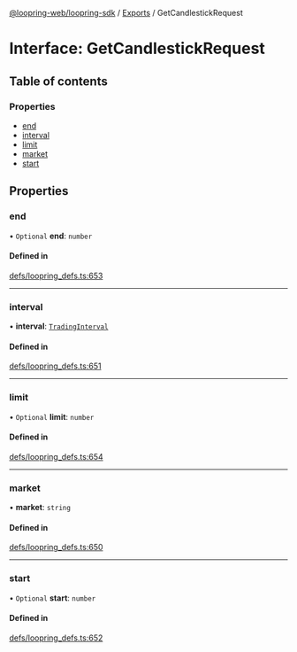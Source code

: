 [@loopring-web/loopring-sdk](../README.md) / [Exports](../modules.md) / GetCandlestickRequest

# Interface: GetCandlestickRequest

## Table of contents

### Properties

- [end](GetCandlestickRequest.md#end)
- [interval](GetCandlestickRequest.md#interval)
- [limit](GetCandlestickRequest.md#limit)
- [market](GetCandlestickRequest.md#market)
- [start](GetCandlestickRequest.md#start)

## Properties

### end

• `Optional` **end**: `number`

#### Defined in

[defs/loopring_defs.ts:653](https://github.com/Loopring/loopring_sdk/blob/b7df545/src/defs/loopring_defs.ts#L653)

___

### interval

• **interval**: [`TradingInterval`](../enums/TradingInterval.md)

#### Defined in

[defs/loopring_defs.ts:651](https://github.com/Loopring/loopring_sdk/blob/b7df545/src/defs/loopring_defs.ts#L651)

___

### limit

• `Optional` **limit**: `number`

#### Defined in

[defs/loopring_defs.ts:654](https://github.com/Loopring/loopring_sdk/blob/b7df545/src/defs/loopring_defs.ts#L654)

___

### market

• **market**: `string`

#### Defined in

[defs/loopring_defs.ts:650](https://github.com/Loopring/loopring_sdk/blob/b7df545/src/defs/loopring_defs.ts#L650)

___

### start

• `Optional` **start**: `number`

#### Defined in

[defs/loopring_defs.ts:652](https://github.com/Loopring/loopring_sdk/blob/b7df545/src/defs/loopring_defs.ts#L652)
